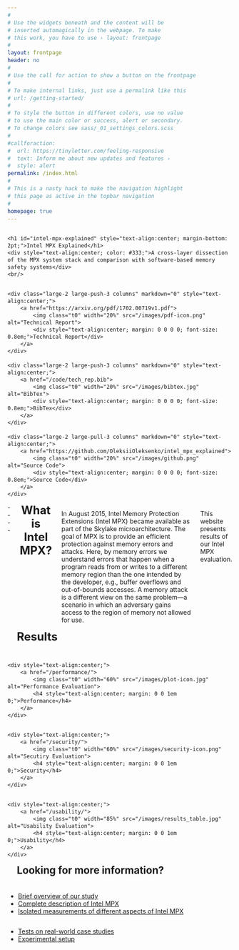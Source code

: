 ```yaml
---
#
# Use the widgets beneath and the content will be
# inserted automagically in the webpage. To make
# this work, you have to use › layout: frontpage
#
layout: frontpage
header: no
#
# Use the call for action to show a button on the frontpage
#
# To make internal links, just use a permalink like this
# url: /getting-started/
#
# To style the button in different colors, use no value
# to use the main color or success, alert or secondary.
# To change colors see sass/_01_settings_colors.scss
#
#callforaction:
#  url: https://tinyletter.com/feeling-responsive
#  text: Inform me about new updates and features ›
#  style: alert
permalink: /index.html
#
# This is a nasty hack to make the navigation highlight
# this page as active in the topbar navigation
#
homepage: true
---
```



<div class="row">
<div class="large-8 large-push-2 columns" markdown="0">
    
    <h1 id="intel-mpx-explained" style="text-align:center; margin-bottom: 2pt;">Intel MPX Explained</h1>
    <div style="text-align:center; color: #333;">A cross-layer dissection of the MPX system stack and comparison with software-based memory safety systems</div>
    <br/>

</div><!-- /.large-6.columns -->
</div><!-- /.row 1 -->

<div class="row" style="margin: 0 0 0 0;">
  
    <div class="large-2 large-push-3 columns" markdown="0" style="text-align:center;">
        <a href="https://arxiv.org/pdf/1702.00719v1.pdf">
            <img class="t0" width="20%" src="/images/pdf-icon.png" alt="Technical Report">
            <div style="text-align:center; margin: 0 0 0 0; font-size: 0.8em;">Technical Report</div>
        </a>
    </div>
    
    <div class="large-2 large-push-3 columns" markdown="0" style="text-align:center;">
        <a href="/code/tech_rep.bib">
            <img class="t0" width="20%" src="/images/bibtex.jpg" alt="BibTex">
            <div style="text-align:center; margin: 0 0 0 0; font-size: 0.8em;">BibTex</div>
        </a>
    </div>
    
    <div class="large-2 large-pull-3 columns" markdown="0" style="text-align:center;">
        <a href="https://github.com/OleksiiOleksenko/intel_mpx_explained">
            <img class="t0" width="20%" src="/images/github.png" alt="Source Code">
            <div style="text-align:center; margin: 0 0 0 0; font-size: 0.8em;">Source Code</div>
        </a>
    </div>

</div>

<div class="row">
<div class="medium-12 columns" markdown="1">
----

<h3 style="text-align:center; margin-top: 0; margin-bottom: 1em; font-size: 1.8em;">What is Intel MPX?</h3>

In August 2015, Intel Memory Protection Extensions (Intel MPX) became available as part of the Skylake microarchitecture. The goal of MPX is to provide an efficient protection against memory errors and attacks. Here, by memory errors we understand errors that happen when a program reads from or writes to a different memory region than the one intended by the developer, e.g., buffer overflows and out-of-bounds accesses. A memory attack is a different view on the same problem—a scenario in which an adversary gains access to the region of memory not allowed for use.

This website presents results of our Intel MPX evaluation.
</div>
</div>


<div class="row">
<div class="medium-12 columns" markdown="1">
<!--#### Corresponding publications:-->

<!--* [Our ATC'17 submission "Intel MPX explained"]() _(not yet published)_-->
<!--* [Technical Report "Intel MPX Explained: An Empirical Study of Intel MPX and Software-based Bounds Checking Approaches"](https://arxiv.org/abs/1702.00719)-->
<!--<a href="https://arxiv.org/pdf/1702.00719v1.pdf"><img class="t0" width="3%" src="/images/pdf-icon.png" alt="Technical Report"></a>-->
<!--<a href="/code/tech_rep.bib"><img class="t0" width="3%" src="/images/bibtex.jpg" alt="BibTex"></a>-->
<!--<a href="https://github.com/OleksiiOleksenko/intel_mpx_explained"><img class="t0" width="3%" src="/images/github.png" alt="Source Code"></a>-->

----

<h3 style="text-align:center; margin-top: 0; margin-bottom: 1em; font-size: 1.8em;">Results</h3>

</div><!-- /.medium-6.columns -->
</div><!-- /.row 2 -->

<div class="row">
<div class="large-4 columns" markdown="0">
    
    <div style="text-align:center;">
        <a href="/performance/">
            <img class="t0" width="60%" src="/images/plot-icon.jpg" alt="Performance Evaluation">
            <h4 style="text-align:center; margin: 0 0 1em 0;">Performance</h4>
        </a>
    </div>
    
</div><!-- /.large-4.columns -->

<div class="large-4 columns" markdown="0">
    
    <div style="text-align:center;">
        <a href="/security/">
            <img class="t0" width="60%" src="/images/security-icon.png" alt="Secutiry Evaluation">
            <h4 style="text-align:center; margin: 0 0 1em 0;">Security</h4>
        </a>
    </div>
    
</div><!-- /.large-4.columns -->
<div class="large-4 columns" markdown="0">
    
    <div style="text-align:center;">
        <a href="/usability/">
            <img class="t0" width="85%" src="/images/results_table.jpg" alt="Usability Evaluation">
            <h4 style="text-align:center; margin: 0 0 1em 0;">Usability</h4>
        </a>
    </div>
  
</div><!-- /.large-4.columns -->
</div><!-- /.row 3 -->

<div class="row">
<div class="medium-12 columns" markdown="1">

----

<h2 style="text-align:center; margin-top: 0; margin-bottom: 1em; font-size: 1.6em;">Looking for more information?</h2>

</div><!-- /.medium-12.columns -->
</div><!-- /.row 4 -->


<div class="row">
<div class="large-6 large-push-1 columns" markdown="1">
    
* [Brief overview of our study](/overview)
* [Complete description of Intel MPX](/design/)
* [Isolated measurements of different aspects of Intel MPX](/microbenchmarks/) 
    
</div><!-- /.large-6.columns -->

<div class="large-5 columns" markdown="1">
    
* [Tests on real-world case studies](/case-studies/)
* [Experimental setup](/methodology/)

</div><!-- /.large-6.columns -->
</div><!-- /.row 5 -->


